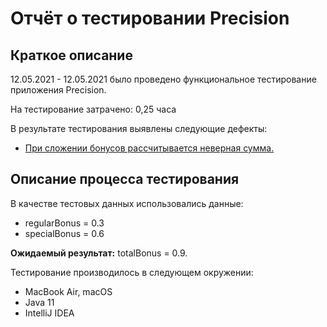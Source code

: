 # Отчёт о тестировании Precision

## Краткое описание

12.05.2021 - 12.05.2021 было проведено функциональное тестирование приложения Precision.

На тестирование затрачено: 0,25 часа

В результате тестирования выявлены следующие дефекты:
* [При сложении бонусов рассчитывается неверная сумма.](https://github.com/zosha1/1.2.java.task2/issues/1)

## Описание процесса тестирования

В качестве тестовых данных использовались данные:
* regularBonus = 0.3
* specialBonus = 0.6

**Ожидаемый результат:**
totalBonus = 0.9.


Тестирование производилось в следующем окружении:
* MacBook Air, macOS
* Java 11
* IntelliJ IDEA